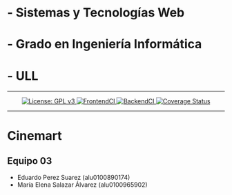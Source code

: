 
# - Sistemas y Tecnologías Web

# - Grado en Ingeniería Informática

# - ULL



***
<p align="center">
    <a href="https://github.com/SyTW-2122/E03/blob/desarrollo/LICENSE">
    <img alt="License: GPL v3" src="https://img.shields.io/github/license/SyTW-2122/E03">
</a>
<a href="https://github.com/SyTW-2122/E03/actions/workflows/CI-frontend.yml">
    <img alt="FrontendCI" src="https://github.com/SyTW-2122/E03/actions/workflows/CI-frontend.yml/badge.svg">
</a>
<a href="https://github.com/SyTW-2122/E03/actions/workflows/CI-backend.yml">
    <img alt="BackendCI" src="https://github.com/SyTW-2122/E03/actions/workflows/CI-backend.yml/badge.svg">
</a>
<a href='https://coveralls.io/github/SyTW-2122/E03?branch=desarrollo'><img src='https://coveralls.io/repos/github/SyTW-2122/E03/badge.svg?branch=desarrollo' alt='Coverage Status' />
</a>


***

# Cinemart

## Equipo 03

* Eduardo Perez Suarez (alu0100890174)
* María Elena Salazar Álvarez (alu0100965902)
